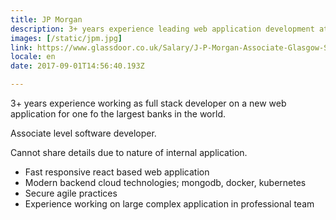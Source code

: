 ```yaml
---
title: JP Morgan
description: 3+ years experience leading web application development at large international bank
images: [/static/jpm.jpg]
link: https://www.glassdoor.co.uk/Salary/J-P-Morgan-Associate-Glasgow-Salaries-EJI_IE145.0,10_KO11,20_IL.21,28_IM1145.htm
locale: en
date: 2017-09-01T14:56:40.193Z

---
```

3+ years experience working as full stack developer on a new web application for one fo the largest banks in the world.

Associate level software developer.

Cannot share details due to nature of internal application.
* Fast responsive react based web application
* Modern backend cloud technologies; mongodb, docker, kubernetes
* Secure agile practices
* Experience working on large complex application in professional team